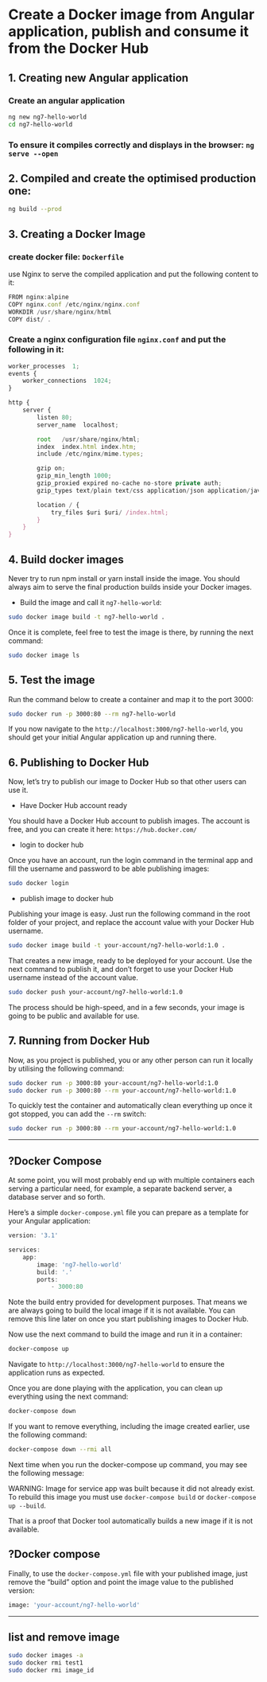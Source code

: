 # Create a Docker image from Angular application, publish and consume it from the Docker Hub

## 1. Creating new Angular application

### Create an angular application

```bash
ng new ng7-hello-world
cd ng7-hello-world
```

### To ensure it compiles correctly and displays in the browser: `ng serve --open`

## 2. Compiled and create the optimised production one:

```bash
ng build --prod
```

## 3. Creating a Docker Image

### create docker file: `Dockerfile`

use Nginx to serve the compiled application and put the following content to it:

```js
FROM nginx:alpine
COPY nginx.conf /etc/nginx/nginx.conf
WORKDIR /usr/share/nginx/html
COPY dist/ .
```

### Create a nginx configuration file `nginx.conf` and put the following in it:

```js
worker_processes  1;
events {
    worker_connections  1024;
}

http {
    server {
        listen 80;
        server_name  localhost;

        root   /usr/share/nginx/html;
        index  index.html index.htm;
        include /etc/nginx/mime.types;

        gzip on;
        gzip_min_length 1000;
        gzip_proxied expired no-cache no-store private auth;
        gzip_types text/plain text/css application/json application/javascript application/x-javascript text/xml application/xml application/xml+rss text/javascript;

        location / {
            try_files $uri $uri/ /index.html;
        }
    }
}
```

## 4. Build docker images

Never try to run npm install or yarn install inside the image. You should always aim to serve the final production builds inside your Docker images.

- Build the image and call it `ng7-hello-world`:

```bash
sudo docker image build -t ng7-hello-world .
```

Once it is complete, feel free to test the image is there, by running the next command:
```bash
sudo docker image ls
```

## 5. Test the image

Run the command below to create a container and map it to the port 3000:

```bash
sudo docker run -p 3000:80 --rm ng7-hello-world
```

If you now navigate to the `http://localhost:3000/ng7-hello-world`, you should get your initial Angular application up and running there.

## 6. Publishing to Docker Hub

Now, let’s try to publish our image to Docker Hub so that other users can use it.

- Have Docker Hub account ready

You should have a Docker Hub account to publish images. The account is free, and you can create it here: `https://hub.docker.com/`

- login to docker hub

Once you have an account, run the login command in the terminal app and fill the username and password to be able publishing images:

```bash
sudo docker login
```

- publish image to docker hub

Publishing your image is easy. Just run the following command in the root folder of your project, and replace the account value with your Docker Hub username.

```bash
sudo docker image build -t your-account/ng7-hello-world:1.0 .
```

That creates a new image, ready to be deployed for your account. Use the next command to publish it, and don’t forget to use your Docker Hub username instead of the account value.

```bash
sudo docker push your-account/ng7-hello-world:1.0
```

The process should be high-speed, and in a few seconds, your image is going to be public and available for use.

## 7. Running from Docker Hub

Now, as you project is published, you or any other person can run it locally by utilising the following command:

```bash
sudo docker run -p 3000:80 your-account/ng7-hello-world:1.0
sudo docker run -p 3000:80 --rm your-account/ng7-hello-world:1.0
```

To quickly test the container and automatically clean everything up once it got stopped, you can add the `--rm` switch:

```bash
sudo docker run -p 3000:80 --rm your-account/ng7-hello-world:1.0
```

---

## ?Docker Compose

At some point, you will most probably end up with multiple containers each serving a particular need, for example, a separate backend server, a database server and so forth.

Here’s a simple `docker-compose.yml` file you can prepare as a template for your Angular application:
```js
version: '3.1'

services:
    app:
        image: 'ng7-hello-world'
        build: '.'
        ports:
            - 3000:80
```

Note the build entry provided for development purposes.
That means we are always going to build the local image if it is not available.
You can remove this line later on once you start publishing images to Docker Hub.

Now use the next command to build the image and run it in a container:

```bash
docker-compose up
```

Navigate to `http://localhost:3000/ng7-hello-world` to ensure the application runs as expected.

Once you are done playing with the application, you can clean up everything using the next command:

```bash
docker-compose down
```

If you want to remove everything, including the image created earlier, use the following command:

```bash
docker-compose down --rmi all
```

Next time when you run the docker-compose up command, you may see the following message:

WARNING: Image for service app was built because it did not already exist. To rebuild this image you must use `docker-compose build` or `docker-compose up --build`.

That is a proof that Docker tool automatically builds a new image if it is not available.

## ?Docker compose

Finally, to use the `docker-compose.yml` file with your published image, just remove the “build” option and point the image value to the published version:

```bash
image: 'your-account/ng7-hello-world'
```

---

## list and remove image
```bash
sudo docker images -a
sudo docker rmi test1
sudo docker rmi image_id
```

